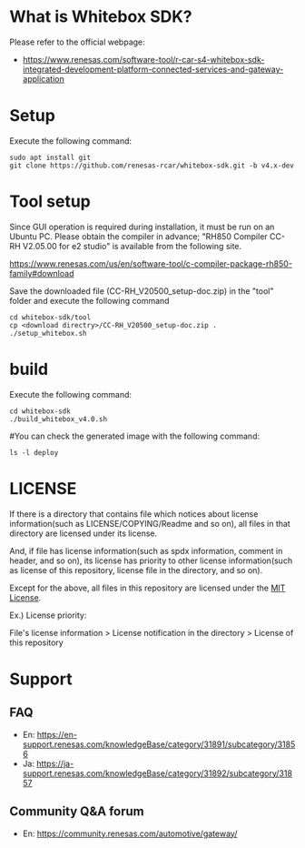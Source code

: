 # What is Whitebox SDK?

Please refer to the official webpage:

- https://www.renesas.com/software-tool/r-car-s4-whitebox-sdk-integrated-development-platform-connected-services-and-gateway-application

# Setup
Execute the following command:

	sudo apt install git	
	git clone https://github.com/renesas-rcar/whitebox-sdk.git -b v4.x-dev

# Tool setup
Since GUI operation is required during installation, it must be run on an Ubuntu PC.
Please obtain the compiler in advance; "RH850 Compiler CC-RH V2.05.00 for e2 studio" is available from the following site.

https://www.renesas.com/us/en/software-tool/c-compiler-package-rh850-family#download

Save the downloaded file (CC-RH_V20500_setup-doc.zip) in the "tool" folder and execute the following command

	cd whitebox-sdk/tool
	cp <download directry>/CC-RH_V20500_setup-doc.zip .
	./setup_whitebox.sh

# build
Execute the following command:

	cd whitebox-sdk
	./build_whitebox_v4.0.sh

#You can check the generated image with the following command:

	ls -l deploy

# LICENSE

If there is a directory that contains file which notices about license information(such as LICENSE/COPYING/Readme and so on),
all files in that directory are licensed under its license.

And, if file has license information(such as spdx information, comment in header, and so on),
its license has priority to other license information(such as license of this repository, license file in the directory, and so on).

Except for the above, all files in this repository are licensed under the [MIT License](./COPYING.MIT).


Ex.) License priority:

File's license information > License notification in the directory > License of this repository

# Support

## FAQ

- En: https://en-support.renesas.com/knowledgeBase/category/31891/subcategory/31856
- Ja: https://ja-support.renesas.com/knowledgeBase/category/31892/subcategory/31857

## Community Q&A forum

- En: https://community.renesas.com/automotive/gateway/

